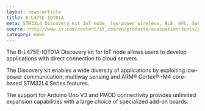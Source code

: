 ```yaml
---
layout: news-article
title: B-L475E-IOT01A   
meta: STM32L4 Discovery kit IoT node, low-power wireless, BLE, NFC, SubGHz, Wi-Fi
source: http://www.st.com/content/st_com/en/products/evaluation-tools/product-evaluation-tools/mcu-eval-tools/stm32-mcu-eval-tools/stm32-mcu-discovery-kits/b-l475e-iot01a.html
category: news
---
```


The B-L475E-IOT01A Discovery kit for IoT node allows users to develop applications with direct connection to cloud servers.

The Discovery kit enables a wide diversity of applications by exploiting low-power communication, multiway sensing and ARM® Cortex® -M4 core-based STM32L4 Series features.

The support for Arduino Uno V3 and PMOD connectivity provides unlimited expansion capabilities with a large choice of specialized add-on boards.